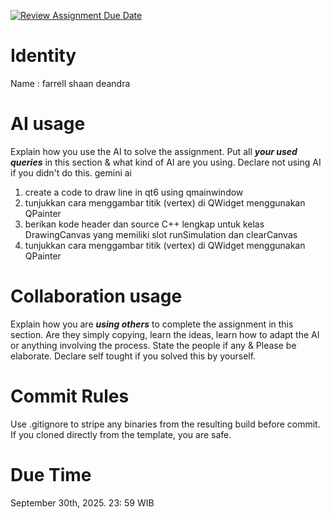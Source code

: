 [![Review Assignment Due Date](https://classroom.github.com/assets/deadline-readme-button-22041afd0340ce965d47ae6ef1cefeee28c7c493a6346c4f15d667ab976d596c.svg)](https://classroom.github.com/a/1PRAkQnI)
# Identity
Name : farrell shaan deandra

# AI usage
Explain how you use the AI to solve the assignment. Put all ***your used queries*** in this section & what kind of AI are you using. Declare not using AI if you didn't do this. 
gemini ai
1. create a code to draw line in qt6 using qmainwindow
2. tunjukkan cara menggambar titik (vertex) di QWidget menggunakan QPainter
3. berikan kode header dan source C++ lengkap untuk kelas DrawingCanvas yang memiliki slot runSimulation dan clearCanvas
4. tunjukkan cara menggambar titik (vertex) di QWidget menggunakan QPainter
   
# Collaboration usage
Explain how you are ***using others*** to complete the assignment in this section. Are they simply copying, learn the ideas, learn how to adapt the AI or anything involving the process. State the people if any & Please be elaborate. Declare self tought if you solved this by yourself. 



# Commit Rules
Use .gitignore to stripe any binaries from the resulting build before commit.  If you cloned directly from the template, you are safe. 

# Due Time
September 30th, 2025. 23: 59 WIB
